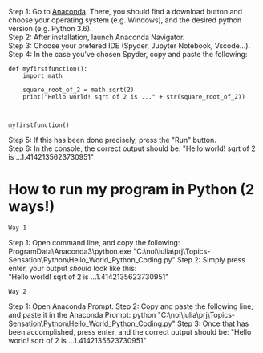 Step 1: Go to [Anaconda](https://www.anaconda.com/). There, you should find a download button and choose your operating system (e.g. Windows), and the desired python version (e.g. Python 3.6).                
Step 2: After installation, launch Anaconda Navigator.          
Step 3: Choose your prefered IDE (Spyder, Jupyter Notebook, Vscode...).      
Step 4: In the case you've chosen Spyder, copy and paste the following:        
```
def myfirstfunction():
    import math

    square_root_of_2 = math.sqrt(2)
    print("Hello world! sqrt of 2 is ..." + str(square_root_of_2))



myfirstfunction()     
```
Step 5: If this has been done precisely, press the "Run" button.     
Step 6: In the console, the correct output should be: "Hello world! sqrt of 2 is ...1.4142135623730951"      
            
                       
                        
   # How to run my program in Python (2 ways!)   
    
    Way 1

Step 1: Open command line, and copy the following:    
ProgramData\Anaconda3\python.exe "C:\noi\iulia\prj\Topics-Sensation\Python\Hello_World_Python_Coding.py"
Step 2: Simply press enter, your output *should* look like this:    
"Hello world! sqrt of 2 is ...1.4142135623730951"      
    
    
    Way 2  
Step 1: Open Anaconda Prompt.
Step 2: Copy and paste the following line, and paste it in the Anaconda Prompt: python "C:\noi\iulia\prj\Topics-Sensation\Python\Hello_World_Python_Coding.py"
Step 3: Once that has been accomplished, press enter, and the correct output should be: "Hello world! sqrt of 2 is ...1.4142135623730951"





